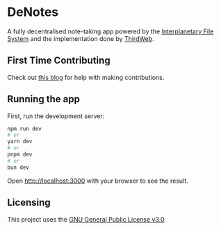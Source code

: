 # DeNotes

A fully decentralised note-taking app powered by the [Interplanetary File System](https://ipfs.io) and the implementation done by [ThirdWeb](https://portal.thirdweb.com/storage).

## First Time Contributing

Check out [this blog](https://electroblog.hashnode.dev/beginners-guide-to-github-opening-your-first-pull-request) for help with making contributions.

## Running the app

First, run the development server:

```bash
npm run dev
# or
yarn dev
# or
pnpm dev
# or
bun dev
```

Open [http://localhost:3000](http://localhost:3000) with your browser to see the result.

## Licensing

This project uses the [GNU General Public License v3.0](https://choosealicense.com/licenses/gpl-3.0/)
